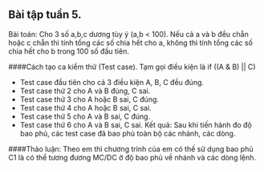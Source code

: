 ## Bài tập tuần 5.

Bài toán: Cho 3 số a,b,c dương tùy ý (a,b < 100). Nếu cả a và b đều chẵn hoặc c chẵn thì tính tổng các số chia hết cho a, không thì tính tổng các số chia hết cho b trong 100 số đầu tiên.

####Cách tạo ca kiểm thử (Test case).
Tạm gọi điều kiện là if ((A & B) || C)
 - Test case đầu tiên cho cả 3 điều kiện A, B, C đều đúng.
 - Test case thứ 2 cho A và B đúng, C sai.
 - Test case thứ 3 cho A hoặc B sai, C đúng.
 - Test case thứ 4 cho A hoặc B sai, C sai.
 - Test case thứ 5 cho A và B sai, C đúng.
 - Test case thứ 6 cho A và B sai, C sai.
Kết quả: Sau khi tiến hành đo độ bao phủ, các test case đã bao phủ toàn bộ các nhánh, các dòng.

####Thảo luận:
Theo em thì  chương trình của em có thế sử dụng bao phủ C1 là có thể tương đương MC/DC ở độ bao phủ về nhánh và các dòng lệnh.
